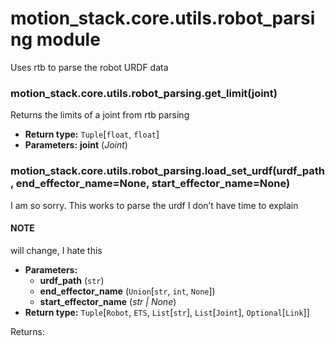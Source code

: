 # motion_stack.core.utils.robot_parsing module

Uses rtb to parse the robot URDF data

### motion_stack.core.utils.robot_parsing.get_limit(joint)

Returns the limits of a joint from rtb parsing

* **Return type:**
  `Tuple`[`float`, `float`]
* **Parameters:**
  **joint** (*Joint*)

### motion_stack.core.utils.robot_parsing.load_set_urdf(urdf_path, end_effector_name=None, start_effector_name=None)

I am so sorry. This works to parse the urdf I don’t have time to explain

#### NOTE
will change, I hate this

* **Parameters:**
  * **urdf_path** (`str`)
  * **end_effector_name** (`Union`[`str`, `int`, `None`])
  * **start_effector_name** (*str* *|* *None*)
* **Return type:**
  `Tuple`[`Robot`, `ETS`, `List`[`str`], `List`[`Joint`], `Optional`[`Link`]]

Returns:
